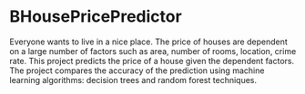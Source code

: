 # BHousePricePredictor
Everyone wants to live in a nice place. The price of houses are dependent on a large number of factors such as area, number of rooms, location, crime rate. This project predicts the price of a house given the dependent factors. The project compares the accuracy of the prediction using machine learning algorithms: decision trees and random forest techniques. 
